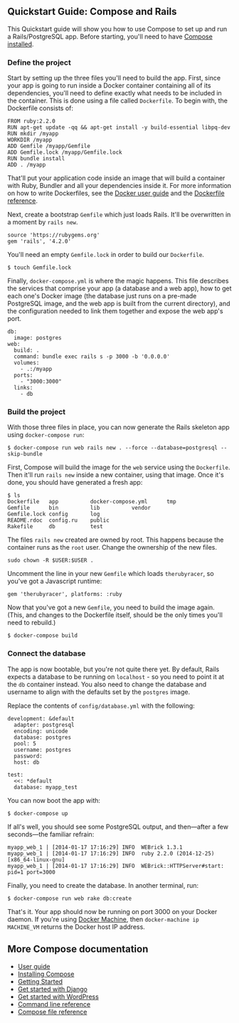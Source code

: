 <!--[metadata]>
+++
title = "Quickstart Guide: Compose and Rails"
description = "Getting started with Docker Compose and Rails"
keywords = ["documentation, docs,  docker, compose, orchestration, containers"]
[menu.main]
parent="smn_workw_compose"
weight=5
+++
<![end-metadata]-->

## Quickstart Guide: Compose and Rails

This Quickstart guide will show you how to use Compose to set up and run a Rails/PostgreSQL app. Before starting, you'll need to have [Compose installed](install.md).

### Define the project

Start by setting up the three files you'll need to build the app. First, since
your app is going to run inside a Docker container containing all of its
dependencies, you'll need to define exactly what needs to be included in the
container. This is done using a file called `Dockerfile`. To begin with, the
Dockerfile consists of:

    FROM ruby:2.2.0
    RUN apt-get update -qq && apt-get install -y build-essential libpq-dev
    RUN mkdir /myapp
    WORKDIR /myapp
    ADD Gemfile /myapp/Gemfile
    ADD Gemfile.lock /myapp/Gemfile.lock
    RUN bundle install
    ADD . /myapp

That'll put your application code inside an image that will build a container with Ruby, Bundler and all your dependencies inside it. For more information on how to write Dockerfiles, see the [Docker user guide](https://docs.docker.com/userguide/dockerimages/#building-an-image-from-a-dockerfile) and the [Dockerfile reference](http://docs.docker.com/reference/builder/).

Next, create a bootstrap `Gemfile` which just loads Rails. It'll be overwritten in a moment by `rails new`.

    source 'https://rubygems.org'
    gem 'rails', '4.2.0'

You'll need an empty `Gemfile.lock` in order to build our `Dockerfile`.

    $ touch Gemfile.lock

Finally, `docker-compose.yml` is where the magic happens. This file describes the services that comprise your app (a database and a web app), how to get each one's Docker image (the database just runs on a pre-made PostgreSQL image, and the web app is built from the current directory), and the configuration needed to link them together and expose the web app's port.

    db:
      image: postgres
    web:
      build: .
      command: bundle exec rails s -p 3000 -b '0.0.0.0'
      volumes:
        - .:/myapp
      ports:
        - "3000:3000"
      links:
        - db

### Build the project

With those three files in place, you can now generate the Rails skeleton app
using `docker-compose run`:

    $ docker-compose run web rails new . --force --database=postgresql --skip-bundle

First, Compose will build the image for the `web` service using the
`Dockerfile`. Then it'll run `rails new` inside a new container, using that
image. Once it's done, you should have generated a fresh app:

    $ ls
    Dockerfile   app          docker-compose.yml      tmp
    Gemfile      bin          lib          vendor
    Gemfile.lock config       log
    README.rdoc  config.ru    public
    Rakefile     db           test


The files `rails new` created are owned by root. This happens because the
container runs as the `root` user.  Change the ownership of the new files.

    sudo chown -R $USER:$USER .

Uncomment the line in your new `Gemfile` which loads `therubyracer`, so you've
got a Javascript runtime:

    gem 'therubyracer', platforms: :ruby

Now that you've got a new `Gemfile`, you need to build the image again. (This,
and changes to the Dockerfile itself, should be the only times you'll need to
rebuild.)

    $ docker-compose build


### Connect the database

The app is now bootable, but you're not quite there yet. By default, Rails
expects a database to be running on `localhost` - so you need to point it at the
`db` container instead. You also need to change the database and username to
align with the defaults set by the `postgres` image.

Replace the contents of `config/database.yml` with the following:

    development: &default
      adapter: postgresql
      encoding: unicode
      database: postgres
      pool: 5
      username: postgres
      password:
      host: db

    test:
      <<: *default
      database: myapp_test

You can now boot the app with:

    $ docker-compose up

If all's well, you should see some PostgreSQL output, and then—after a few
seconds—the familiar refrain:

    myapp_web_1 | [2014-01-17 17:16:29] INFO  WEBrick 1.3.1
    myapp_web_1 | [2014-01-17 17:16:29] INFO  ruby 2.2.0 (2014-12-25) [x86_64-linux-gnu]
    myapp_web_1 | [2014-01-17 17:16:29] INFO  WEBrick::HTTPServer#start: pid=1 port=3000

Finally, you need to create the database. In another terminal, run:

    $ docker-compose run web rake db:create

That's it. Your app should now be running on port 3000 on your Docker daemon. If you're using [Docker Machine](https://docs.docker.com/machine), then `docker-machine ip MACHINE_VM` returns the Docker host IP address.


## More Compose documentation

- [User guide](/)
- [Installing Compose](install.md)
- [Getting Started](gettingstarted.md)
- [Get started with Django](django.md)
- [Get started with WordPress](wordpress.md)
- [Command line reference](./reference/index.md)
- [Compose file reference](compose-file.md)
